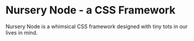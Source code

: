 # Nursery Node - a CSS Framework 

Nursery Node is a whimsical CSS framework designed with tiny tots in our lives in mind. 
 
